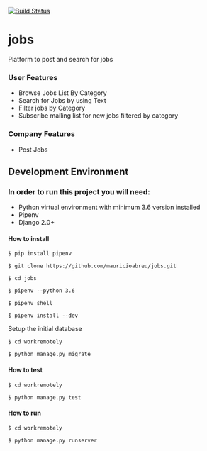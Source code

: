 [![Build Status](https://travis-ci.com/jonatanvianna/jobs.svg?branch=master)](https://travis-ci.com/jonatanvianna/jobs)

# jobs
Platform to post and search for jobs

### User Features
- Browse Jobs List By Category
- Search for Jobs by using Text
- Filter jobs by Category
- Subscribe mailing list for new jobs filtered by category

### Company Features
- Post Jobs

## Development Environment
### In order to run this project you will need:

- Python virtual environment with minimum 3.6 version installed
- Pipenv
- Django 2.0+

#### How to install
```
$ pip install pipenv

$ git clone https://github.com/mauricioabreu/jobs.git

$ cd jobs

$ pipenv --python 3.6

$ pipenv shell

$ pipenv install --dev
```
Setup the initial database
```
$ cd workremotely

$ python manage.py migrate
```
#### How to test
```
$ cd workremotely

$ python manage.py test
```
#### How to run
```
$ cd workremotely

$ python manage.py runserver
```
